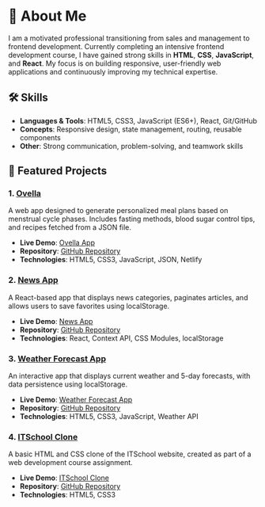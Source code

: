 # 👋 About Me  

I am a motivated professional transitioning from sales and management to frontend development. Currently completing an intensive frontend development course, I have gained strong skills in **HTML**, **CSS**, **JavaScript**, and **React**. My focus is on building responsive, user-friendly web applications and continuously improving my technical expertise.  

## 🛠️ Skills  
- **Languages & Tools**: HTML5, CSS3, JavaScript (ES6+), React, Git/GitHub  
- **Concepts**: Responsive design, state management, routing, reusable components  
- **Other**: Strong communication, problem-solving, and teamwork skills  

## 📂 Featured Projects  

### 1. [Ovella](https://github.com/Natalia798/ovella)  
A web app designed to generate personalized meal plans based on menstrual cycle phases. Includes fasting methods, blood sugar control tips, and recipes fetched from a JSON file.  
- **Live Demo**: [Ovella App](https://ovella.netlify.app)  
- **Repository**: [GitHub Repository](https://github.com/Natalia798/ovella)  
- **Technologies**: HTML5, CSS3, JavaScript, JSON, Netlify  

### 2. [News App](https://github.com/Natalia798/news-app-np)  
A React-based app that displays news categories, paginates articles, and allows users to save favorites using localStorage.  
- **Live Demo**: [News App](https://news-app-np.netlify.app)  
- **Repository**: [GitHub Repository](https://github.com/Natalia798/news-app-np)  
- **Technologies**: React, Context API, CSS Modules, localStorage  

### 3. [Weather Forecast App](https://github.com/Natalia798/weather-forecast-app-np)  
An interactive app that displays current weather and 5-day forecasts, with data persistence using localStorage.  
- **Live Demo**: [Weather Forecast App](https://weather-forecast-app-np.netlify.app)  
- **Repository**: [GitHub Repository](https://github.com/Natalia798/weather-forecast-app-np)  
- **Technologies**: HTML5, CSS3, JavaScript, Weather API  

### 4. [ITSchool Clone](https://github.com/Natalia798/website-clone-np)  
A basic HTML and CSS clone of the ITSchool website, created as part of a web development course assignment.  
- **Live Demo**: [ITSchool Clone](https://website-clone-np.netlify.app)  
- **Repository**: [GitHub Repository](https://github.com/Natalia798/website-clone-np)  
- **Technologies**: HTML5, CSS3  
